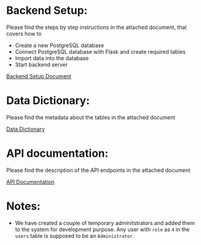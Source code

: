 # Backend Setup:
Please find the steps by step instructions in the attached document, that covers how to
* Create a new PostgreSQL database
* Connect PostgreSQL database with Flask and create required tables
* Import data into the database
* Start backend server

[Backend Setup Document](https://github.com/SKWCE2023/documentations/blob/main/Backend%20setup.pdf)

# Data Dictionary:
Please find the metadata about the tables in the attached document

[Data Dictionary](https://github.com/SKWCE2023/documentations/blob/main/Data%20Dictionary.pdf)

# API documentation:
Please find the description of the API endpoints in the attached document

[API Documentation](https://github.com/SKWCE2023/documentations/blob/main/API%20Documentation.pdf)

# Notes:
* We have created a couple of temporary adminitstrators and added them to the system for development purpose. Any user with `role` as `4` in the `users` table is supposed to be an `Administrator`. 
